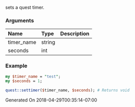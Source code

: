 sets a quest timer.
### Arguments
**Name**|**Type**|**Description**
:---|:---|:---
timer_name|string|
seconds|int|

### Example

```perl
my $timer_name = "test";
my $seconds = 1;

quest::settimer($timer_name, $seconds); # Returns void
```


Generated On 2018-04-29T00:35:14-07:00